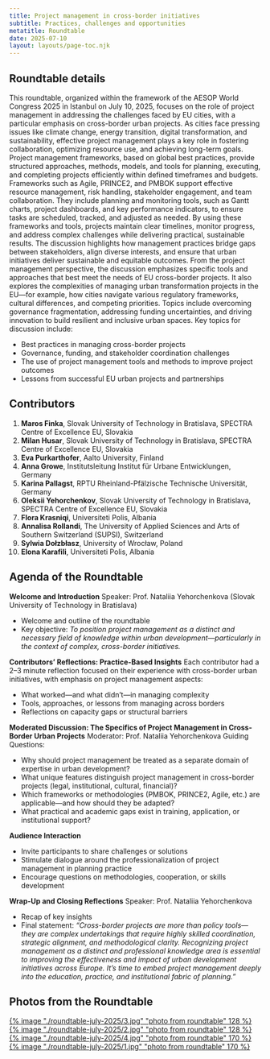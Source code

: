 ```yaml
---
title: Project management in cross-border initiatives
subtitle: Practices, challenges and opportunities
metatitle: Roundtable
date: 2025-07-10
layout: layouts/page-toc.njk
---
```


<h2 class="subtitle" id="details">Roundtable details</h2>

This roundtable, organized within the framework of the AESOP World Congress 2025 in Istanbul on July 10, 2025, focuses on the role of project management in addressing the challenges faced by EU cities, with a particular emphasis on cross-border urban projects. As cities face pressing issues like climate change, energy transition, digital transformation, and sustainability, effective project management plays a key role in fostering collaboration, optimizing resource use, and achieving long-term goals.
Project management frameworks, based on global best practices, provide structured approaches, methods, models, and tools for planning, executing, and completing projects efficiently within defined timeframes and budgets. Frameworks such as Agile, PRINCE2, and PMBOK support effective resource management, risk handling, stakeholder engagement, and team collaboration. They include planning and monitoring tools, such as Gantt charts, project dashboards, and key performance indicators, to ensure tasks are scheduled, tracked, and adjusted as needed. By using these frameworks and tools, projects maintain clear timelines, monitor progress, and address complex challenges while delivering practical, sustainable results.
The discussion highlights how management practices bridge gaps between stakeholders, align diverse interests, and ensure that urban initiatives deliver sustainable and equitable outcomes. From the project management perspective, the discussion emphasizes specific tools and approaches that best meet the needs of EU cross-border projects. It also explores the complexities of managing urban transformation projects in the EU—for example, how cities navigate various regulatory frameworks, cultural differences, and competing priorities. Topics include overcoming governance fragmentation, addressing funding uncertainties, and driving innovation to build resilient and inclusive urban spaces.
Key topics for discussion include:
- Best practices in managing cross-border projects
- Governance, funding, and stakeholder coordination challenges
- The use of project management tools and methods to improve project outcomes
- Lessons from successful EU urban projects and partnerships

<h2 class="subtitle"id="prg-committee">Contributors</h2>

1. **Maros Finka**, Slovak University of Technology in Bratislava, SPECTRA Centre of Excellence EU, Slovakia
2. **Milan Husar**, Slovak University of Technology in Bratislava, SPECTRA Centre of Excellence EU, Slovakia
3. **Eva Purkarthofer**, Aalto University, Finland
4. **Anna  Growe**, Institutsleitung Institut für Urbane Entwicklungen, Germany
5. **Karina Pallagst**, RPTU Rheinland-Pfälzische Technische Universität, Germany
6. **Oleksii Yehorchenkov**, Slovak University of Technology in Bratislava, SPECTRA Centre of Excellence EU, Slovakia
7. **Flora Krasniqi**, Universiteti Polis, Albania
8. **Annalisa Rollandi**, The University of Applied Sciences and Arts of Southern Switzerland (SUPSI), Switzerland
9. **Sylwia  Dołzbłasz**, University of Wrocław, Poland
10. **Elona Karafili**, Universiteti Polis, Albania


<h2 class="subtitle" id="programme">Agenda of the Roundtable</h2>

**Welcome and Introduction**
Speaker: Prof. Nataliia Yehorchenkova (Slovak University of Technology in Bratislava)
- Welcome and outline of the roundtable
- Key objective:
*To position project management as a distinct and necessary field of knowledge within urban development—particularly in the context of complex, cross-border initiatives.*

**Contributors’ Reflections: Practice-Based Insights**
Each contributor had a 2–3 minute reflection focused on their experience with cross-border urban initiatives, with emphasis on project management aspects:
- What worked—and what didn’t—in managing complexity
- Tools, approaches, or lessons from managing across borders
- Reflections on capacity gaps or structural barriers

**Moderated Discussion: The Specifics of Project Management in Cross-Border Urban Projects**
Moderator: Prof. Nataliia Yehorchenkova
Guiding Questions:
- Why should project management be treated as a separate domain of expertise in urban development?
- What unique features distinguish project management in cross-border projects (legal, institutional, cultural, financial)?
- Which frameworks or methodologies (PMBOK, PRINCE2, Agile, etc.) are applicable—and how should they be adapted?
- What practical and academic gaps exist in training, application, or institutional support?

**Audience Interaction**
- Invite participants to share challenges or solutions
- Stimulate dialogue around the professionalization of project management in planning practice
- Encourage questions on methodologies, cooperation, or skills development

**Wrap-Up and Closing Reflections**
Speaker: Prof. Nataliia Yehorchenkova
- Recap of key insights
- Final statement:
*“Cross-border projects are more than policy tools—they are complex undertakings that require highly skilled coordination, strategic alignment, and methodological clarity. Recognizing project management as a distinct and professional knowledge area is essential to improving the effectiveness and impact of urban development initiatives across Europe. It’s time to embed project management deeply into the education, practice, and institutional fabric of planning.”*


<h2 class="subtitle" id="photos">Photos from the Roundtable</h2>

<a href="/images/roundtable-july-2025/3.jpg" target="_blank">{% image "./roundtable-july-2025/3.jpg" "photo from roundtable" 128 %}</a>
<a href="/images/roundtable-july-2025/2.jpg" target="_blank">{% image "./roundtable-july-2025/2.jpg" "photo from roundtable" 128 %}</a>
<a href="/images/roundtable-july-2025/4.jpg" target="_blank">{% image "./roundtable-july-2025/4.jpg" "photo from roundtable" 170 %}</a>
<a href="/images/roundtable-july-2025/1.jpg" target="_blank">{% image "./roundtable-july-2025/1.jpg" "photo from roundtable" 170 %}</a>

